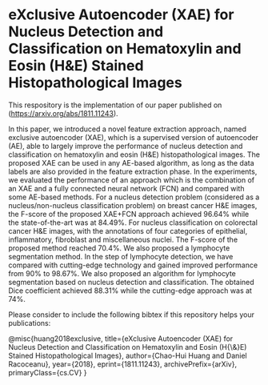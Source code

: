 # eXclusive Autoencoder (XAE) for Nucleus Detection and Classification on Hematoxylin and Eosin (H&E) Stained Histopathological Images

This respository is the implementation of our paper published on (https://arxiv.org/abs/1811.11243). 

In this paper, we introduced a novel feature extraction approach, named exclusive autoencoder (XAE), which is a supervised version of autoencoder (AE), able to largely improve the performance of nucleus detection and classification on hematoxylin and eosin (H&E) histopathological images. The proposed XAE can be used in any AE-based algorithm, as long as the data labels are also provided in the feature extraction phase. In the experiments, we evaluated the performance of an approach which is the combination of an XAE and a fully connected neural network (FCN) and compared with some AE-based methods. For a nucleus detection problem (considered as a nucleus/non-nucleus classification problem) on breast cancer H&E images, the F-score of the proposed XAE+FCN approach achieved 96.64% while the state-of-the-art was at 84.49%. For nucleus classification on colorectal cancer H&E images, with the annotations of four categories of epithelial, inflammatory, fibroblast and miscellaneous nuclei. The F-score of the proposed method reached 70.4%. We also proposed a lymphocyte segmentation method. In the step of lymphocyte detection, we have compared with cutting-edge technology and gained improved performance from 90% to 98.67%. We also proposed an algorithm for lymphocyte segmentation based on nucleus detection and classification. The obtained Dice coefficient achieved 88.31% while the cutting-edge approach was at 74%.  

Please consider to include the following bibtex if this repository helps your publications:

@misc{huang2018exclusive,
    title={eXclusive Autoencoder (XAE) for Nucleus Detection and Classification on Hematoxylin and Eosin (H{\\&}E) Stained Histopathological Images},
    author={Chao-Hui Huang and Daniel Racoceanu},
    year={2018},
    eprint={1811.11243},
    archivePrefix={arXiv},
    primaryClass={cs.CV}
}
